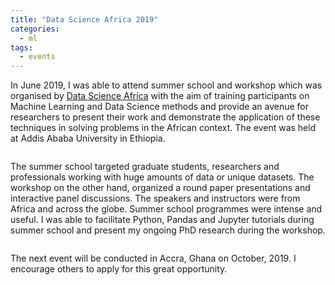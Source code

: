 ```yaml
---
title: "Data Science Africa 2019"
categories:
  - ml
tags:
  - events
---
```

In June 2019, I was able to attend summer school and workshop which was organised by [Data Science Africa](http://www.datascienceafrica.org/dsa2018/) with the aim of training participants on Machine Learning and Data Science methods and provide an avenue for researchers to present their work and demonstrate the application of these techniques in solving problems in the African context. The event was held at Addis Ababa University in Ethiopia.

<img src="/assets/images/present.JPG" class="align-center" alt="">  

The summer school targeted graduate students, researchers and professionals working with huge amounts of data or unique datasets. The workshop on the other hand, organized a round paper presentations and interactive panel discussions. The speakers and instructors were from Africa and across the globe. Summer school programmes were intense and useful. I was able to facilitate Python, Pandas and Jupyter tutorials during summer school and present my ongoing PhD research during the workshop. 

<img src="/assets/images/addis.JPG" class="align-center" alt=""> 

The next event will be conducted in Accra, Ghana on October, 2019. I encourage others to apply for this great opportunity. 
